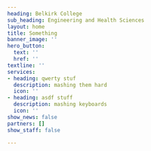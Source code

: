 ```yaml
---
heading: Belkirk College
sub_heading: Engineering and Health Sciences
layout: home
title: Something
banner_image: ''
hero_button:
  text: ''
  href: ''
textline: ''
services:
- heading: qwerty stuf
  description: mashing them hard
  icon: ''
- heading: asdf stuff
  description: mashing keyboards
  icon: ''
show_news: false
partners: []
show_staff: false

---
```

